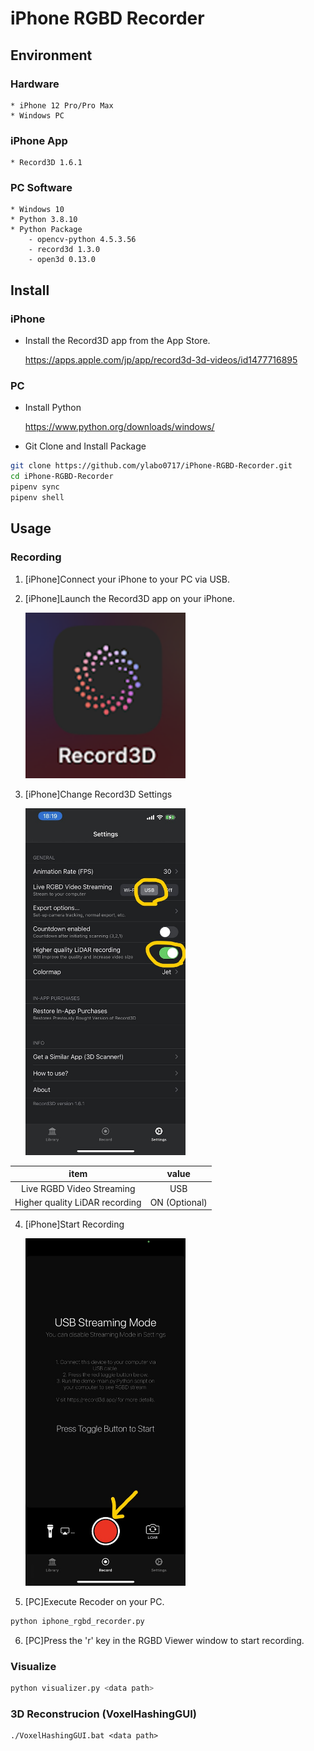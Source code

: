 # iPhone RGBD Recorder

## Environment

### Hardware

    * iPhone 12 Pro/Pro Max
    * Windows PC


### iPhone App

    * Record3D 1.6.1

### PC Software

    * Windows 10
    * Python 3.8.10
    * Python Package
        - opencv-python 4.5.3.56
        - record3d 1.3.0
        - open3d 0.13.0

## Install

### iPhone

* Install the Record3D app from the App Store.

    https://apps.apple.com/jp/app/record3d-3d-videos/id1477716895

### PC

* Install Python

    https://www.python.org/downloads/windows/

* Git Clone and Install Package

```bash
git clone https://github.com/ylabo0717/iPhone-RGBD-Recorder.git
cd iPhone-RGBD-Recorder
pipenv sync
pipenv shell
```

## Usage

### Recording

1. [iPhone]Connect your iPhone to your PC via USB.

2. [iPhone]Launch the Record3D app on your iPhone.

    <img src="images/Record3D_001.png" width="256">

3. [iPhone]Change Record3D Settings

    <img src="images/Record3D_002.png" width="256">

| item  |  value  |
| :-: | :-: |
| Live RGBD Video Streaming  | USB |
| Higher quality LiDAR recording  | ON (Optional) |


4. [iPhone]Start Recording

    <img src="images/Record3D_003.png" width="256">

5. [PC]Execute Recoder on your PC.

```bash
python iphone_rgbd_recorder.py
```

6. [PC]Press the 'r' key in the RGBD Viewer window to start recording.

### Visualize

```bash
python visualizer.py <data path>
```

### 3D Reconstrucion (VoxelHashingGUI)

```
./VoxelHashingGUI.bat <data path>
```




